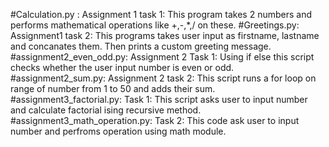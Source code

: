 #Calculation.py : Assignment 1 task 1: This program takes 2 numbers and performs mathematical operations like +,-,*,/ on these.
#Greetings.py: Assignment1 task 2: This programs takes user input as firstname, lastname and concanates them. Then prints a custom greeting message.
#assignment2_even_odd.py: Assignment 2 Task 1: Using if else this script checks whether the user input number is even or odd.
#assignment2_sum.py: Assignment 2 task 2: This script runs a for loop on range of number from 1 to 50 and adds their sum. 
#assignment3_factorial.py: Task 1: This script asks user to input number and calculate factorial ising recursive method.
#assignment3_math_operation.py: Task 2: This code ask user to input number and perfroms operation using math module.
